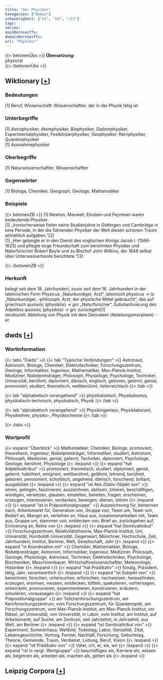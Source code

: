 ```yaml
---
title: "der Physiker"
kategorien: ["Nomen"]
schwierigkeit: ["k1", "h4", "r13"]
tags:
series:
mainDornseiffs:
domainDornseiffs:
url: "Physiker"
---
```


{{< betonenÜbs >}}
**Übersetzung:**  
physicist  
{{< /betonenÜbs >}}

## Wiktionary [[+](https://de.wiktionary.org/wiki/Physiker)]

### Bedeutungen
[1] Beruf, Wissenschaft: Wissenschaftler, der in der Physik tätig ist  

### Unterbegriffe
[1] Astrophysiker, Atomphysiker, Biophysiker, Diplomphysiker, Experimentalphysiker, Festkörperphysiker, Geophysiker, Kernphysiker, Quantenphysiker  
[1] Ausnahmephysiker  

### Oberbegriffe
[1] Naturwissenschaftler, Wissenschaftler  

### Gegenwörter
[1] Biologe, Chemiker, Geograph, Geologe, Mathematiker  

### Beispiele
{{< betonenZB >}}
[1] Newton, Maxwell, Einstein und Feynman waren bedeutende Physiker.  
[1] „Ironischerweise fielen seine Studienjahre in Göttingen und Cambridge in eine Periode, in der die führenden Physiker der Welt diesen schönen Traum allmählich aufgaben.“[2]  
[1] „Hier gelangte er in den Dienst des englischen Königs Jacob I. (1566-1625) und pflegte enge Freundschaft zum berühmten Physiker und Naturforscher Robert Boyle und zu Bischof John Wilkins, der 1648 selbst über Unterwasserboote berichtete.“[3]  

{{< /betonenZB >}}
### Herkunft
belegt seit dem 18. Jahrhundert, zuvor seit dem 16. Jahrhundert in der lateinischen Form Physicus „Naturkundiger, Arzt“, lateinisch physicus → la „Naturkundiger, -philosoph, Arzt, der physische Mittel gebraucht“, das auf griechisch φυσικός (physikós) → grc „Naturforscher“, Substantivierung des Adjektivs φυσικός (physikós) → grc zurückgeht[1]  
strukturell: Ableitung von Physik mit dem Derivatem (Ableitungsmorphem) -er  



## dwds [[+](https://www.dwds.de/wb/Physiker)]

### Wortinformation
{{< tabs "Dwds" >}}
{{< tab "Typische Verbindungen" >}}
Astronaut, Astronom, Biologe, Chemiker, Elektrotechniker, Forschungszentrum, Geologe, Informatiker, Ingenieur, Mathematiker, Max-Planck-Institut, Mediziner, Nobelpreisträger, Philosoph, Physiologe, Psychologe, Techniker, Universität, berühmt, diplomiert, dänisch, englisch, geboren, gelernt, genial, promoviert, studiert, theoretisch, weltberühmt, österreichisch
{{< /tab >}}

{{< tab "alphabetisch vorangehend" >}}
physikalistisch, Physikalismus, physikalisch-technisch, physikalisch, Physik
{{< /tab >}}

{{< tab "alphabetisch vorangehend" >}}
Physikingenieur, Physiklaborant, Physiklehrer, physiko-, Physikochemie
{{< /tab >}}

{{< /tabs >}}

### Wortprofil
{{< expand "Überblick" >}} Mathematiker, Chemiker, Biologe, promoviert, theoretisch, Ingenieur, Nobelpreisträger, Informatiker, studiert, Astronom, Philosoph, Mediziner, genial, gelernt, Techniker, diplomiert, Psychologe, Geologe, berühmt, Physiologe {{< /expand >}}
{{< expand "hat Adjektivattribut" >}} promoviert, theoretisch, studiert, diplomiert, genial, gelernt, habilitiert, emigriert, weltberühmt, gelähmt, lehrend, berühmt, geboren, pensioniert, schottisch, angehend, dänisch, forschend, brillant, ausgebildet {{< /expand >}}
{{< expand "ist Akk./Dativ-Objekt von" >}} ehren, gelingen, faszinieren, auszeichnen, ablösen, zitieren, beschäftigen, würdigen, versetzen, glauben, einstellen, bereiten, fragen, erscheinen, erzeugen, interessieren, verdanken, bewegen, dienen, stören {{< /expand >}}
{{< expand "ist in Präpositionalgruppe" >}} Auszeichnung für, benennen nach, Arbeitsmarkt für, Generation von, Gruppe von, Team um, Team von, Bedarf an, Mangel an, verleihen an, Haus aus, zusammenarbeiten mit, Team aus, Gruppe um, stammen von, entdecken von, Brief an, zurückgehen auf, Erinnerung an, Reihe von {{< /expand >}}
{{< expand "hat Genitivattribut" >}} Forschungszentrum, Relativitätstheorie, Max-Planck-Institut, Uni, Universität, Humboldt-Universität, Gegenwart, Münchner, Hochschule, Zeit, Jahrhundert, Institut, Berliner, Welt, Gesellschaft, Jahr {{< /expand >}}
{{< expand "in Koordination mit" >}} Chemiker, Mathematiker, Biologe, Nobelpreisträger, Astronom, Informatiker, Ingenieur, Mediziner, Philosoph, Geologe, Physiologe, Astronaut, Techniker, Elektrotechniker, Psychologe, Biochemiker, Maschinenbauer, Wirtschaftswissenschaftler, Meteorologe, Historiker {{< /expand >}}
{{< expand "hat Prädikativ" >}} fündig, Präsident, tätig, Jahr, verantwortlich {{< /expand >}}
{{< expand "ist Subjekt von" >}} berechnen, forschen, untersuchen, erforschen, nachweisen, herausfinden, erzeugen, ersinnen, messen, entdecken, tüfteln, spekulieren, vorhersagen, entwickeln, promovieren, experimentieren, konstruieren, erläutern, simulieren, voraussagen {{< /expand >}}
{{< expand "hat Präpositionalgruppe" >}} am Teilchenforschungszentrum, am Kernforschungszentrum, vom Forschungszentrum, für Quantenoptik, am Forschungszentrum, vom Max-Planck-Institut, am Max-Planck-Institut, vor Rätsel, an Universität, von Universität, in Labor, vom Institut, am Institut, auf Arbeitsmarkt, auf Suche, am Zentrum, seit Jahrzehnt, in Jahrzehnt, aus Welt, am Berliner {{< /expand >}}
{{< expand "ist Genitivattribut von" >}} Experiment, Sommerhaus, Weltbild, Todestag, Labor, Genialität, Zitat, Lebensgeschichte, Vortrag, Formel, Nachlaß, Forschung, Geburtstag, Theorie, Gemeinde, Traum, Verdienst, Leitung, Beruf, Vision {{< /expand >}}
{{< expand "ist Prädikativ von" >}} Vater, ich, er, sie, wir {{< /expand >}}
{{< expand "ist in vergl. Wortgruppe" >}} beschäftigen als, Karriere als, wissen als, beginnen als, arbeiten als, machen als, gelten als {{< /expand >}}

## Leipzig Corpora [[+](https://corpora.uni-leipzig.de/en/res?word=Physiker&corpusId=deu_newscrawl-public_2018)]


